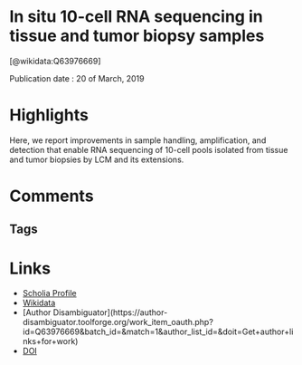 
In situ 10-cell RNA sequencing in tissue and tumor biopsy samples
=================================================================
  
  [@wikidata:Q63976669]  
  
Publication date : 20 of March, 2019  

# Highlights
Here, we report improvements in sample handling, amplification, and detection that enable RNA sequencing
of 10-cell pools isolated from tissue and tumor biopsies by LCM and its extensions.


# Comments

## Tags

# Links
  
 * [Scholia Profile](https://scholia.toolforge.org/work/Q63976669)  
 * [Wikidata](https://www.wikidata.org/wiki/Q63976669)  
 * [Author Disambiguator](https://author-
disambiguator.toolforge.org/work_item_oauth.php?id=Q63976669&batch_id=&match=1&author_list_id=&doit=Get+author+links+for+work)  
 * [DOI](https://doi.org/10.1038/S41598-019-41235-9)  
